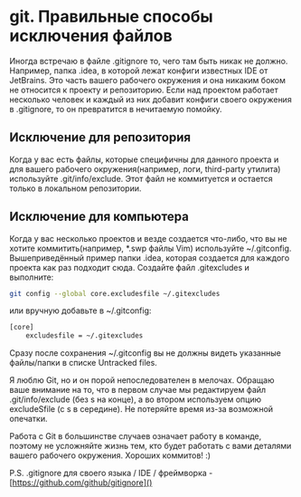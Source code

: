 # git. Правильные способы исключения файлов
Иногда встречаю в файле .gitignore то, чего там быть никак не должно. Например, папка .idea, в которой лежат конфиги
известных IDE от JetBrains. Это часть вашего рабочего окружения и она никаким боком не относится к проекту и
репозиторию. Если над проектом работает несколько человек и каждый из них добавит конфиги своего окружения в .gitignore,
то он превратится в нечитаемую помойку.

## Исключение для репозитория

Когда у вас есть файлы, которые специфичны для данного проекта и для вашего рабочего окружения(например, логи, third-party утилита) используйте .git/info/exclude. Этот файл не коммитуется и остается только в локальном репозитории.

## Исключение для компьютера

Когда у вас несколько проектов и везде создается что-либо, что вы не хотите коммитить(например, *.swp файлы Vim) используйте ~/.gitconfig. Вышеприведённый пример папки .idea, которая создается для каждого проекта как раз подходит сюда. Создайте файл .gitexcludes и выполните:
```bash
git config --global core.excludesfile ~/.gitexcludes
```
или вручную добавьте в ~/.gitconfig:
```bash
[core]
    excludesfile = ~/.gitexcludes
```
Сразу после сохранения ~/.gitconfig вы не должны видеть указанные файлы/папки в списке Untracked files.

Я люблю Git, но и он порой непоследователен в мелочах. Обращаю ваше внимание на то, что в первом случае мы редактируем файл .git/info/exclude (без s на конце), а во втором используем опцию excludeSfile (c s в середине). Не потеряйте время из-за возможной опечатки.

Работа с Git в большинстве случаев означает работу в команде, поэтому не усложняйте жизнь тем, кто будет работать с вами деталями вашего рабочего окружения. Хороших коммитов! :) 

P.S. .gitignore для своего языка / IDE / фреймворка - [https://github.com/github/gitignore]() 
